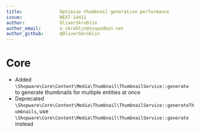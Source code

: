 ```yaml
---
title:              Optimize thumbnail generation performance
issue:              NEXT-14411
author:             OliverSkroblin
author_email:       o.skroblin@snapadmin.net
author_github:      @OliverSkroblin
---
```

# Core
* Added `\Shopware\Core\Content\Media\Thumbnail\ThumbnailService::generate` to generate thumbnails for multiple entities at once
* Deprecated `\Shopware\Core\Content\Media\Thumbnail\ThumbnailService::generateThumbnails`, use `\Shopware\Core\Content\Media\Thumbnail\ThumbnailService::generate` instead
